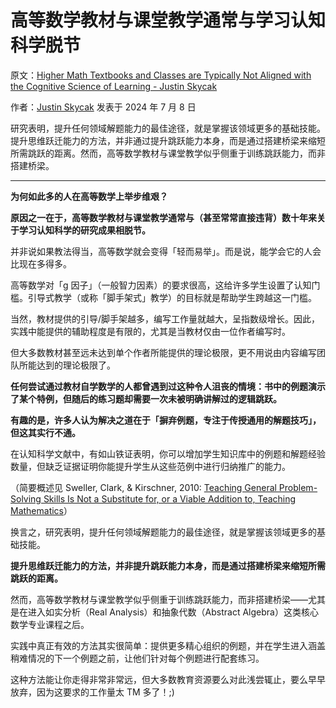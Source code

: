 # 高等数学教材与课堂教学通常与学习认知科学脱节

原文：[Higher Math Textbooks and Classes are Typically Not Aligned with the Cognitive Science of Learning - Justin Skycak](https://www.justinmath.com/higher-math-textbooks-and-classes-are-typically-not-aligned-with-the-cognitive-science-of-learning/)

作者：[Justin Skycak](https://x.com/justinskycak) 发表于 2024 年 7 月 8 日

研究表明，提升任何领域解题能力的最佳途径，就是掌握该领域更多的基础技能。提升思维跃迁能力的方法，并非通过提升跳跃能力本身，而是通过搭建桥梁来缩短所需跳跃的距离。然而，高等数学教材与课堂教学似乎侧重于训练跳跃能力，而非搭建桥梁。

------

**为何如此多的人在高等数学上举步维艰？**

**原因之一在于，高等数学教材与课堂教学通常与（甚至常常直接违背）数十年来关于学习认知科学的研究成果相脱节。**

并非说如果教法得当，高等数学就会变得「轻而易举」。而是说，能学会它的人会比现在多得多。

高等数学对「g 因子」（一般智力因素）的要求很高，这给许多学生设置了认知门槛。引导式教学（或称「脚手架式」教学）的目标就是帮助学生跨越这一门槛。

当然，教材提供的引导/脚手架越多，编写工作量就越大，呈指数级增长。因此，实践中能提供的辅助程度是有限的，尤其是当教材仅由一位作者编写时。

但大多数教材甚至远未达到单个作者所能提供的理论极限，更不用说由内容编写团队所能达到的理论极限了。

**任何尝试通过教材自学数学的人都曾遇到过这种令人沮丧的情境：书中的例题演示了某个特例，但随后的练习题却需要一次未被明确讲解过的逻辑跳跃。**

**有趣的是，许多人认为解决之道在于「摒弃例题，专注于传授通用的解题技巧」，但这其实行不通。**

在认知科学文献中，有如山铁证表明，你可以增加学生知识库中的例题和解题经验数量，但缺乏证据证明你能提升学生从这些范例中进行归纳推广的能力。

（简要概述见 Sweller, Clark, & Kirschner, 2010: [Teaching General Problem-Solving Skills Is Not a Substitute for, or a Viable Addition to, Teaching Mathematics](https://www.ams.org/notices/201010/rtx101001303p.pdf)）

换言之，研究表明，提升任何领域解题能力的最佳途径，就是掌握该领域更多的基础技能。

**提升思维跃迁能力的方法，并非提升跳跃能力本身，而是通过搭建桥梁来缩短所需跳跃的距离。**

然而，高等数学教材与课堂教学似乎侧重于训练跳跃能力，而非搭建桥梁——尤其是在进入如实分析（Real Analysis）和抽象代数（Abstract Algebra）这类核心数学专业课程之后。

实践中真正有效的方法其实很简单：提供更多精心组织的例题，并在学生进入涵盖稍难情况的下一个例题之前，让他们针对每个例题进行配套练习。

这种方法能让你走得非常非常远，但大多数教育资源要么对此浅尝辄止，要么早早放弃，因为这要求的工作量太 TM 多了！;)